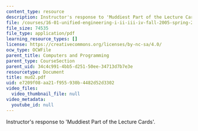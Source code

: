 ```yaml
---
content_type: resource
description: Instructor's response to 'Muddiest Part of the Lecture Cards'.
file: /courses/16-01-unified-engineering-i-ii-iii-iv-fall-2005-spring-2006/e7209f08aa21f955930b4482d52d3302_mud2.pdf
file_size: 74535
file_type: application/pdf
learning_resource_types: []
license: https://creativecommons.org/licenses/by-nc-sa/4.0/
ocw_type: OCWFile
parent_title: Computers and Programming
parent_type: CourseSection
parent_uid: 34c4c991-4bb5-d251-50ee-34713d7b7e3e
resourcetype: Document
title: mud2.pdf
uid: e7209f08-aa21-f955-930b-4482d52d3302
video_files:
  video_thumbnail_file: null
video_metadata:
  youtube_id: null
---
```

Instructor's response to 'Muddiest Part of the Lecture Cards'.